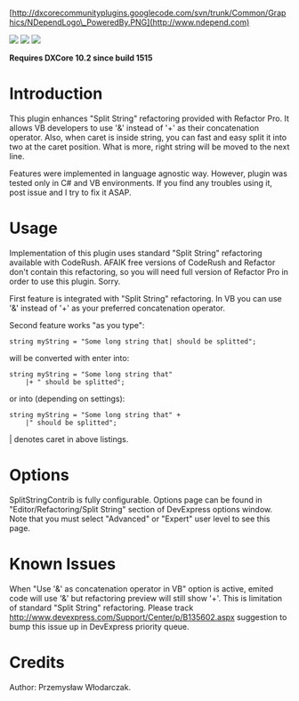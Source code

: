 [http://dxcorecommunityplugins.googlecode.com/svn/trunk/Common/Graphics/NDependLogo\_PoweredBy.PNG](http://www.ndepend.com)


[![](http://dxcorecommunityplugins.googlecode.com/svn/trunk/Common/Graphics/Download.png)](http://www.rorybecker.co.uk/DevExpress/Community/Plugins/Refactor_SplitStringContrib/)      [![](http://dxcorecommunityplugins.googlecode.com/svn/trunk/Common/Graphics/InstallHelp.png)](http://code.google.com/p/dxcorecommunityplugins/wiki/InstallInstructions)
[![](http://dxcorecommunityplugins.googlecode.com/svn/trunk/Common/Graphics/Feedback.png)](http://code.google.com/p/dxcorecommunityplugins/wiki/Feedback)

**Requires DXCore 10.2 since build 1515**

# Introduction #

This plugin enhances "Split String" refactoring provided with Refactor Pro. It allows VB developers to use '&' instead of '+' as their concatenation operator. Also, when caret is inside string, you can fast and easy split it into two at the caret position. What is more, right string will be moved to the next line.

Features were implemented in language agnostic way. However, plugin was tested only in C# and VB environments. If you find any troubles using it, post issue and I try to fix it ASAP.

# Usage #

Implementation of this plugin uses standard "Split String" refactoring available with CodeRush. AFAIK free versions of CodeRush and Refactor don't contain this refactoring, so you will need full version of Refactor Pro in order to use this plugin. Sorry.

First feature is integrated with "Split String" refactoring. In VB you can use '&' instead of '+' as your preferred concatenation operator.

Second feature works "as you type":

```
string myString = "Some long string that| should be splitted";
```

will be converted with enter into:

```
string myString = "Some long string that"
    |+ " should be splitted";
```

or into (depending on settings):

```
string myString = "Some long string that" +
    |" should be splitted";
```

| denotes caret in above listings.

# Options #

SplitStringContrib is fully configurable. Options page can be found in "Editor/Refactoring/Split String" section of DevExpress options window. Note that you must select "Advanced" or "Expert" user level to see this page.

# Known Issues #

When "Use '&' as concatenation operator in VB" option is active, emited code will use '&' but refactoring preview will still show '+'. This is limitation of standard "Split String" refactoring. Please track http://www.devexpress.com/Support/Center/p/B135602.aspx suggestion to bump this issue up in DevExpress priority queue.

# Credits #

Author: Przemysław Włodarczak.